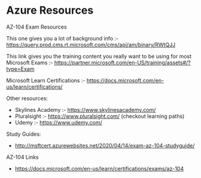 # Azure Resources
AZ-104 Exam Resources

This one gives you a lot of background info :- 
https://query.prod.cms.rt.microsoft.com/cms/api/am/binary/RWtQJJ


This link gives you the training content you really want to be using for most
Microsoft Exams :-
https://partner.microsoft.com/en-US/training/assets#/?type=Exam

Microsoft Learn Certifications :-
https://docs.microsoft.com/en-us/learn/certifications/

Other resources:

* Skylines Academy :- https://www.skylinesacademy.com/
* Pluralsight :- https://www.pluralsight.com/ (checkout learning paths)
* Udemy :- https://www.udemy.com/

Study Guides:
* http://msftcert.azurewebsites.net/2020/04/14/exam-az-104-studyguide/

AZ-104 Links
* https://docs.microsoft.com/en-us/learn/certifications/exams/az-104


